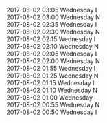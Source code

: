 2017-08-02 03:05 Wednesday  I  
2017-08-02 03:00 Wednesday  N  
2017-08-02 02:35 Wednesday  I  
2017-08-02 02:30 Wednesday  N  
2017-08-02 02:15 Wednesday  I  
2017-08-02 02:10 Wednesday  N  
2017-08-02 02:05 Wednesday  I  
2017-08-02 02:00 Wednesday  N  
2017-08-02 01:55 Wednesday  I  
2017-08-02 01:25 Wednesday  N  
2017-08-02 01:15 Wednesday  I  
2017-08-02 01:10 Wednesday  N  
2017-08-02 01:00 Wednesday  I  
2017-08-02 00:55 Wednesday  N  
2017-08-02 00:50 Wednesday  I  
